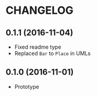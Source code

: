 CHANGELOG
=========

0.1.1 (2016-11-04)
------------------
* Fixed readme type
* Replaced `Bar` to `Place` in UMLs

0.1.0 (2016-11-01)
------------------
* Prototype
